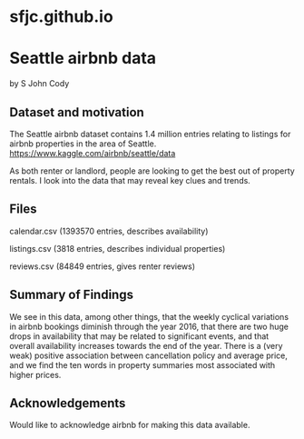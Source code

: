 # sfjc.github.io

# Seattle airbnb data
by S John Cody



## Dataset and motivation

The Seattle airbnb dataset contains 1.4 million entries relating to listings for airbnb properties in the area of Seattle.
https://www.kaggle.com/airbnb/seattle/data

As both renter or landlord, people are looking to get the best out of property rentals. I look into the data that may 
reveal key clues and trends.

## Files

calendar.csv (1393570 entries, describes availability)

listings.csv (3818 entries, describes individual properties)

reviews.csv (84849 entries, gives renter reviews)

## Summary of Findings

We see in this data, among other things, that the weekly cyclical variations in airbnb bookings diminish through the year 2016, that there are 
two huge drops in availability that may be related to significant events, and that overall availability increases towards the end of the year. There 
is a (very weak) positive association between cancellation policy and average price, and we find the ten words in property summaries most associated 
with higher prices.

## Acknowledgements

Would like to acknowledge airbnb for making this data available.
